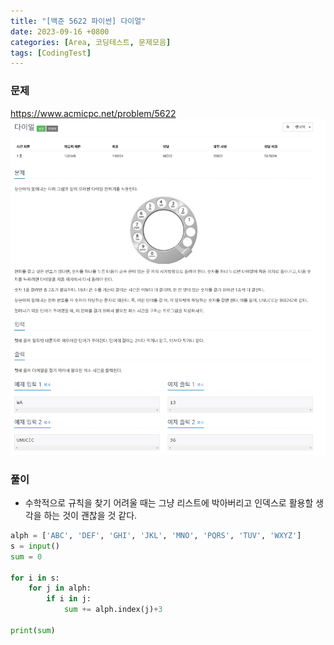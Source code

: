 ```yaml
---
title: "[백준 5622 파이썬] 다이얼"
date: 2023-09-16 +0800
categories: [Area, 코딩테스트, 문제모음]
tags: [CodingTest]
---
```


### 문제

<https://www.acmicpc.net/problem/5622>
![image](/assets/img/postimg/5622.png)

### 풀이

- 수학적으로 규칙을 찾기 어려울 때는 그냥 리스트에 박아버리고 인덱스로 활용할 생각을 하는 것이 괜찮을 것 같다.

```python
alph = ['ABC', 'DEF', 'GHI', 'JKL', 'MNO', 'PQRS', 'TUV', 'WXYZ']
s = input()
sum = 0

for i in s:
    for j in alph:
        if i in j:
            sum += alph.index(j)+3

print(sum)
```
